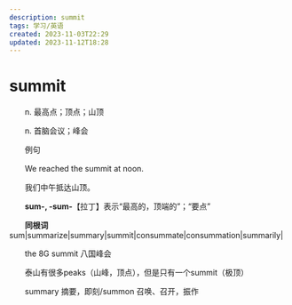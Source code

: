 ```yaml
---
description: summit
tags: 学习/英语
created: 2023-11-03T22:29
updated: 2023-11-12T18:28
---
```

# summit

　　n. 最高点；顶点；山顶

　　n. 首脑会议；峰会

　　例句

　　We reached the summit at noon.

　　我们中午抵达山顶。

　　**sum-, -sum-**【拉丁】表示“最高的，顶端的”；“要点”

　　**同根词**sum\|summarize\|summary\|summit\|consummate\|consummation\|summarily\|

　　the 8G summit 八国峰会

　　泰山有很多peaks（山峰，顶点），但是只有一个summit（极顶）

　　summary 摘要，即刻/summon 召唤、召开，振作
